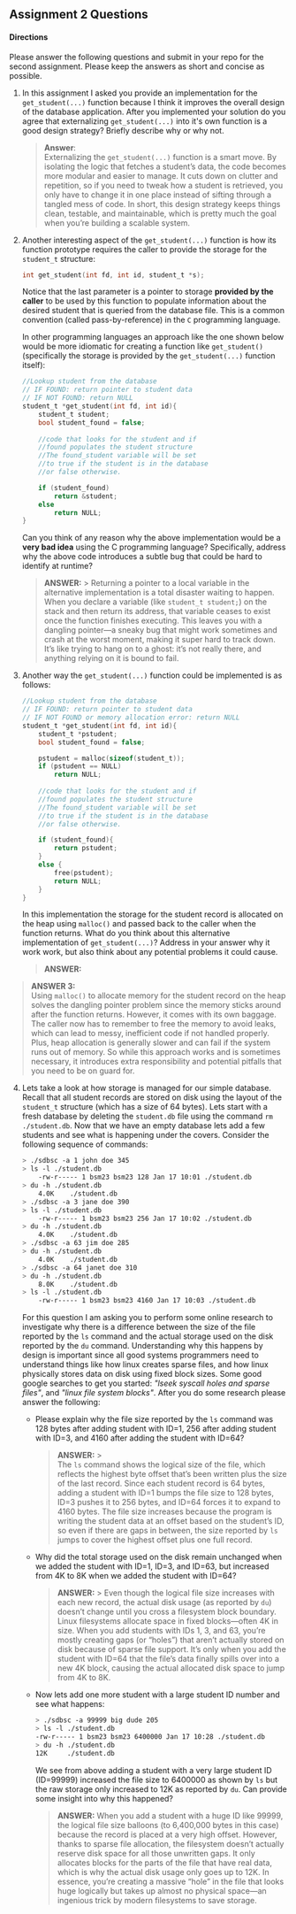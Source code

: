 ## Assignment 2 Questions

#### Directions
Please answer the following questions and submit in your repo for the second assignment.  Please keep the answers as short and concise as possible.

1. In this assignment I asked you provide an implementation for the `get_student(...)` function because I think it improves the overall design of the database application.   After you implemented your solution do you agree that externalizing `get_student(...)` into it's own function is a good design strategy?  Briefly describe why or why not.

    > **Answer**:  
Externalizing the `get_student(...)` function is a smart move. By isolating the logic that fetches a student’s data, the code becomes more modular and easier to manage. It cuts down on clutter and repetition, so if you need to tweak how a student is retrieved, you only have to change it in one place instead of sifting through a tangled mess of code. In short, this design strategy keeps things clean, testable, and maintainable, which is pretty much the goal when you’re building a scalable system.



2. Another interesting aspect of the `get_student(...)` function is how its function prototype requires the caller to provide the storage for the `student_t` structure:

    ```c
    int get_student(int fd, int id, student_t *s);
    ```

    Notice that the last parameter is a pointer to storage **provided by the caller** to be used by this function to populate information about the desired student that is queried from the database file. This is a common convention (called pass-by-reference) in the `C` programming language. 

    In other programming languages an approach like the one shown below would be more idiomatic for creating a function like `get_student()` (specifically the storage is provided by the `get_student(...)` function itself):

    ```c
    //Lookup student from the database
    // IF FOUND: return pointer to student data
    // IF NOT FOUND: return NULL
    student_t *get_student(int fd, int id){
        student_t student;
        bool student_found = false;
        
        //code that looks for the student and if
        //found populates the student structure
        //The found_student variable will be set
        //to true if the student is in the database
        //or false otherwise.

        if (student_found)
            return &student;
        else
            return NULL;
    }
    ```
    Can you think of any reason why the above implementation would be a **very bad idea** using the C programming language?  Specifically, address why the above code introduces a subtle bug that could be hard to identify at runtime? 

    > **ANSWER:** >
Returning a pointer to a local variable in the alternative implementation is a total disaster waiting to happen. When you declare a variable (like `student_t student;`) on the stack and then return its address, that variable ceases to exist once the function finishes executing. This leaves you with a dangling pointer—a sneaky bug that might work sometimes and crash at the worst moment, making it super hard to track down. It’s like trying to hang on to a ghost: it’s not really there, and anything relying on it is bound to fail.

3. Another way the `get_student(...)` function could be implemented is as follows:

    ```c
    //Lookup student from the database
    // IF FOUND: return pointer to student data
    // IF NOT FOUND or memory allocation error: return NULL
    student_t *get_student(int fd, int id){
        student_t *pstudent;
        bool student_found = false;

        pstudent = malloc(sizeof(student_t));
        if (pstudent == NULL)
            return NULL;
        
        //code that looks for the student and if
        //found populates the student structure
        //The found_student variable will be set
        //to true if the student is in the database
        //or false otherwise.

        if (student_found){
            return pstudent;
        }
        else {
            free(pstudent);
            return NULL;
        }
    }
    ```
    In this implementation the storage for the student record is allocated on the heap using `malloc()` and passed back to the caller when the function returns. What do you think about this alternative implementation of `get_student(...)`?  Address in your answer why it work work, but also think about any potential problems it could cause.  
    
    > **ANSWER:** 
> **ANSWER 3:**  
Using `malloc()` to allocate memory for the student record on the heap solves the dangling pointer problem since the memory sticks around after the function returns. However, it comes with its own baggage. The caller now has to remember to free the memory to avoid leaks, which can lead to messy, inefficient code if not handled properly. Plus, heap allocation is generally slower and can fail if the system runs out of memory. So while this approach works and is sometimes necessary, it introduces extra responsibility and potential pitfalls that you need to be on guard for.


4. Lets take a look at how storage is managed for our simple database. Recall that all student records are stored on disk using the layout of the `student_t` structure (which has a size of 64 bytes).  Lets start with a fresh database by deleting the `student.db` file using the command `rm ./student.db`.  Now that we have an empty database lets add a few students and see what is happening under the covers.  Consider the following sequence of commands:

    ```bash
    > ./sdbsc -a 1 john doe 345
    > ls -l ./student.db
        -rw-r----- 1 bsm23 bsm23 128 Jan 17 10:01 ./student.db
    > du -h ./student.db
        4.0K    ./student.db
    > ./sdbsc -a 3 jane doe 390
    > ls -l ./student.db
        -rw-r----- 1 bsm23 bsm23 256 Jan 17 10:02 ./student.db
    > du -h ./student.db
        4.0K    ./student.db
    > ./sdbsc -a 63 jim doe 285 
    > du -h ./student.db
        4.0K    ./student.db
    > ./sdbsc -a 64 janet doe 310
    > du -h ./student.db
        8.0K    ./student.db
    > ls -l ./student.db
        -rw-r----- 1 bsm23 bsm23 4160 Jan 17 10:03 ./student.db
    ```

    For this question I am asking you to perform some online research to investigate why there is a difference between the size of the file reported by the `ls` command and the actual storage used on the disk reported by the `du` command.  Understanding why this happens by design is important since all good systems programmers need to understand things like how linux creates sparse files, and how linux physically stores data on disk using fixed block sizes.  Some good google searches to get you started: _"lseek syscall holes and sparse files"_, and _"linux file system blocks"_.  After you do some research please answer the following:

    - Please explain why the file size reported by the `ls` command was 128 bytes after adding student with ID=1, 256 after adding student with ID=3, and 4160 after adding the student with ID=64? 

        > **ANSWER:** >  
The `ls` command shows the logical size of the file, which reflects the highest byte offset that’s been written plus the size of the last record. Since each student record is 64 bytes, adding a student with ID=1 bumps the file size to 128 bytes, ID=3 pushes it to 256 bytes, and ID=64 forces it to expand to 4160 bytes. The file size increases because the program is writing the student data at an offset based on the student’s ID, so even if there are gaps in between, the size reported by `ls` jumps to cover the highest offset plus one full record.



    -   Why did the total storage used on the disk remain unchanged when we added the student with ID=1, ID=3, and ID=63, but increased from 4K to 8K when we added the student with ID=64? 

        > **ANSWER:** > 
Even though the logical file size increases with each new record, the actual disk usage (as reported by `du`) doesn’t change until you cross a filesystem block boundary. Linux filesystems allocate space in fixed blocks—often 4K in size. When you add students with IDs 1, 3, and 63, you’re mostly creating gaps (or “holes”) that aren’t actually stored on disk because of sparse file support. It’s only when you add the student with ID=64 that the file’s data finally spills over into a new 4K block, causing the actual allocated disk space to jump from 4K to 8K.

 

    - Now lets add one more student with a large student ID number  and see what happens:

        ```bash
        > ./sdbsc -a 99999 big dude 205 
        > ls -l ./student.db
        -rw-r----- 1 bsm23 bsm23 6400000 Jan 17 10:28 ./student.db
        > du -h ./student.db
        12K     ./student.db
        ```
        We see from above adding a student with a very large student ID (ID=99999) increased the file size to 6400000 as shown by `ls` but the raw storage only increased to 12K as reported by `du`.  Can provide some insight into why this happened?

        > **ANSWER:** 
When you add a student with a huge ID like 99999, the logical file size balloons (to 6,400,000 bytes in this case) because the record is placed at a very high offset. However, thanks to sparse file allocation, the filesystem doesn’t actually reserve disk space for all those unwritten gaps. It only allocates blocks for the parts of the file that have real data, which is why the actual disk usage only goes up to 12K. In essence, you’re creating a massive “hole” in the file that looks huge logically but takes up almost no physical space—an ingenious trick by modern filesystems to save storage.
